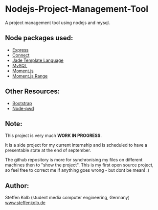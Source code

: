 # Nodejs-Project-Management-Tool

A project management tool using nodejs and mysql.

## Node packages used:
* [Express](www.expressjs.com)
* [Connect](www.senchalabs.org/connect)
* [Jade Template Language](www.jade-lang.com)
* [MySQL](www.github.com/felixge/node-mysql)
* [Moment.js](www.momentjs.com)
* [Moment.js Range](http://gf3.github.io/moment-range/)

## Other Resources:
* [Bootstrap](http://twitter.github.io/bootstrap/)
* [Node-pwd](https://github.com/visionmedia/node-pwd)

## Note:
This project is very much __WORK IN PROGRESS__.


It is a side project for my current internship and is scheduled to have a presentable state at the end of september.

The github repository is more for synchronising my files on different machines then to "show the project".
This is my first open source project, so feel free to correct me if anything goes wrong - but dont be mean! :)


## Author:
Steffen Kolb (student media computer engineering, Germany)
www.steffenkolb.de
